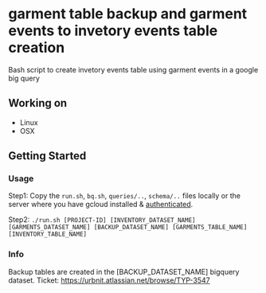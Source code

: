 # garment table backup and garment events to invetory events table creation
Bash script to create invetory events table using garment events in a google big query

## Working on

- Linux
- OSX

## Getting Started

### Usage

Step1: Copy the `run.sh`, `bq.sh`, `queries/..`, `schema/..` files locally or the server where you have gcloud installed & [authenticated](https://cloud.google.com/sdk/gcloud/reference/init).

Step2: 
`./run.sh [PROJECT-ID] [INVENTORY_DATASET_NAME] [GARMENTS_DATASET_NAME] [BACKUP_DATASET_NAME] [GARMENTS_TABLE_NAME] [INVENTORY_TABLE_NAME]`

### Info
Backup tables are created in the [BACKUP_DATASET_NAME] bigquery dataset.
Ticket: https://urbnit.atlassian.net/browse/TYP-3547
